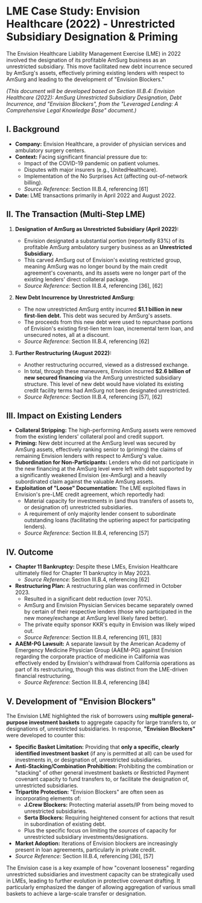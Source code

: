 # LME Case Study: Envision Healthcare (2022) - Unrestricted Subsidiary Designation & Priming

The Envision Healthcare Liability Management Exercise (LME) in 2022 involved the designation of its profitable AmSurg business as an unrestricted subsidiary. This move facilitated new debt incurrence secured by AmSurg's assets, effectively priming existing lenders with respect to AmSurg and leading to the development of "Envision Blockers."

*(This document will be developed based on Section III.B.4: Envision Healthcare (2022): AmSurg Unrestricted Subsidiary Designation, Debt Incurrence, and "Envision Blockers", from the "Leveraged Lending: A Comprehensive Legal Knowledge Base" document.)*

## I. Background

*   **Company:** Envision Healthcare, a provider of physician services and ambulatory surgery centers.
*   **Context:** Facing significant financial pressure due to:
    *   Impact of the COVID-19 pandemic on patient volumes.
    *   Disputes with major insurers (e.g., UnitedHealthcare).
    *   Implementation of the No Surprises Act (affecting out-of-network billing).
    *   *Source Reference:* Section III.B.4, referencing [61]
*   **Date:** LME transactions primarily in April 2022 and August 2022.

## II. The Transaction (Multi-Step LME)

1.  **Designation of AmSurg as Unrestricted Subsidiary (April 2022):**
    *   Envision designated a substantial portion (reportedly 83%) of its profitable AmSurg ambulatory surgery business as an **Unrestricted Subsidiary.**
    *   This carved AmSurg out of Envision's existing restricted group, meaning AmSurg was no longer bound by the main credit agreement's covenants, and its assets were no longer part of the existing lenders' direct collateral package.
    *   *Source Reference:* Section III.B.4, referencing [36], [62]

2.  **New Debt Incurrence by Unrestricted AmSurg:**
    *   The now unrestricted AmSurg entity incurred **$1.1 billion in new first-lien debt.** This debt was secured by AmSurg's assets.
    *   The proceeds from this new debt were used to repurchase portions of Envision's existing first-lien term loan, incremental term loan, and unsecured notes, all at a discount.
    *   *Source Reference:* Section III.B.4, referencing [62]

3.  **Further Restructuring (August 2022):**
    *   Another restructuring occurred, viewed as a distressed exchange.
    *   In total, through these maneuvers, Envision incurred **$2.6 billion of new secured financing** via the AmSurg unrestricted subsidiary structure. This level of new debt would have violated its existing credit facility terms had AmSurg not been designated unrestricted.
    *   *Source Reference:* Section III.B.4, referencing [57], [62]

## III. Impact on Existing Lenders

*   **Collateral Stripping:** The high-performing AmSurg assets were removed from the existing lenders' collateral pool and credit support.
*   **Priming:** New debt incurred at the AmSurg level was secured by AmSurg assets, effectively ranking senior to (priming) the claims of remaining Envision lenders with respect to AmSurg's value.
*   **Subordination for Non-Participants:** Lenders who did not participate in the new financing at the AmSurg level were left with debt supported by a significantly weakened Envision (ex-AmSurg) and a heavily subordinated claim against the valuable AmSurg assets.
*   **Exploitation of "Loose" Documentation:** The LME exploited flaws in Envision's pre-LME credit agreement, which reportedly had:
    *   Material capacity for investments in (and thus transfers of assets to, or designation of) unrestricted subsidiaries.
    *   A requirement of only majority lender consent to subordinate outstanding loans (facilitating the uptiering aspect for participating lenders).
    *   *Source Reference:* Section III.B.4, referencing [57]

## IV. Outcome

*   **Chapter 11 Bankruptcy:** Despite these LMEs, Envision Healthcare ultimately filed for Chapter 11 bankruptcy in May 2023.
    *   *Source Reference:* Section III.B.4, referencing [62]
*   **Restructuring Plan:** A restructuring plan was confirmed in October 2023.
    *   Resulted in a significant debt reduction (over 70%).
    *   AmSurg and Envision Physician Services became separately owned by certain of their respective lenders (those who participated in the new money/exchange at AmSurg level likely fared better).
    *   The private equity sponsor KKR's equity in Envision was likely wiped out.
    *   *Source Reference:* Section III.B.4, referencing [61], [83]
*   **AAEM-PG Lawsuit:** A separate lawsuit by the American Academy of Emergency Medicine Physician Group (AAEM-PG) against Envision regarding the corporate practice of medicine in California was effectively ended by Envision's withdrawal from California operations as part of its restructuring, though this was distinct from the LME-driven financial restructuring.
    *   *Source Reference:* Section III.B.4, referencing [84]

## V. Development of "Envision Blockers"

The Envision LME highlighted the risk of borrowers using **multiple general-purpose investment baskets** to aggregate capacity for large transfers to, or designations of, unrestricted subsidiaries. In response, **"Envision Blockers"** were developed to counter this:

*   **Specific Basket Limitation:** Providing that **only a specific, clearly identified investment basket** (if any is permitted at all) can be used for investments in, or designation of, unrestricted subsidiaries.
*   **Anti-Stacking/Combination Prohibition:** Prohibiting the combination or "stacking" of other general investment baskets or Restricted Payment covenant capacity to fund transfers to, or facilitate the designation of, unrestricted subsidiaries.
*   **Tripartite Protection:** "Envision Blockers" are often seen as incorporating elements of:
    *   **J.Crew Blockers:** Protecting material assets/IP from being moved to unrestricted subsidiaries.
    *   **Serta Blockers:** Requiring heightened consent for actions that result in subordination of existing debt.
    *   Plus the specific focus on limiting the *sources* of capacity for unrestricted subsidiary investments/designations.
*   **Market Adoption:** Iterations of Envision blockers are increasingly present in loan agreements, particularly in private credit.
*   *Source Reference:* Section III.B.4, referencing [36], [57]

The Envision case is a key example of how "covenant looseness" regarding unrestricted subsidiaries and investment capacity can be strategically used in LMEs, leading to further evolution in protective covenant drafting. It particularly emphasized the danger of allowing aggregation of various small baskets to achieve a large-scale transfer or designation.
